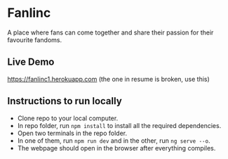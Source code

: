 # Fanlinc
A place where fans can come together and share their passion for their favourite fandoms.

## Live Demo 
https://fanlinc1.herokuapp.com (the one in resume is broken, use this)

## Instructions to run locally
- Clone repo to your local computer.
- In repo folder, run `npm install` to install all the required dependencies.
- Open two terminals in the repo folder.
- In one of them, run `npm run dev` and in the other, run `ng serve --o`.
- The webpage should open in the browser after everything compiles.
